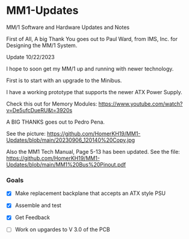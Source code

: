 # MM1-Updates
MM/1 Software and Hardware Updates and Notes

First of All, A big Thank You goes out to Paul Ward, from IMS, Inc. for Designing the MM/1 System.

Update 10/22/2023

I hope to soon get my MM/1 up and running with newer technology.

First is to start with an upgrade to the Minibus.

I have a working prototype that supports the newer ATX Power Supply.

Check this out for Memory Modules:
https://www.youtube.com/watch?v=De5ufcDueRU&t=3920s

A BIG THANKS goes out to Pedro Pena.

See the picture:
https://github.com/HomerKH19/MM1-Updates/blob/main/20230906_120140%20Copy.jpg

Also the MM1 Tech Manual, Page 5-13 has been updated.
See the file:  https://github.com/HomerKH19/MM1-Updates/blob/main/MM1%20Bus%20Pinout.pdf
### Goals
- [X] Make replacement backplane that accepts an ATX style PSU
- [X] Assemble and test
- [X] Get Feedback
- [ ] Work on upgardes to V 3.0 of the PCB

